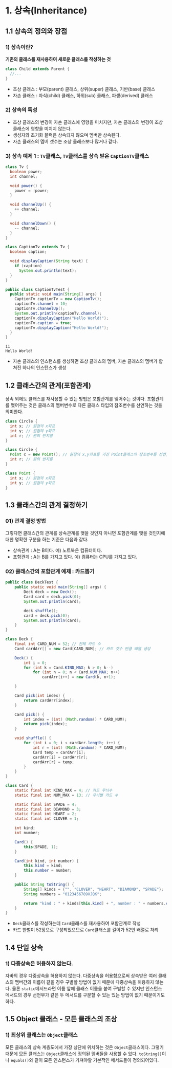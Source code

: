 # 1. 상속(Inheritance)

## 1.1 상속의 정의와 장점

### 1) 상속이란?
**기존의 클래스를 재사용하여 새로운 클래스를 작성하는 것**
```java
class Child extends Parent {
  //...
}
```
- 조상 클래스 : 부모(parent) 클래스, 상위(super) 클래스, 기반(base) 클래스
- 자손 클래스 : 자식(child) 클래스, 하위(sub) 클래스, 파생(derived) 클래스

### 2) 상속의 특성
- 조상 클래스의 변경이 자손 클래스에 영향을 미치지만, 자손 클래스의 변경이 조상 클래스에 영향을 미치지 않는다.
- 생성자와 초기화 블럭은 상속되지 않으며 멤버만 상속된다.
- 자손 클래스의 멤버 갯수는 조상 클래스보다 많거나 같다.

### 3) 상속 예제 1 : `Tv`클래스, `Tv`클래스를 상속 받은 `CaptionTv`클래스
```java
class Tv {
  boolean power;
  int channel;

  void power() {
    power = !power;
  }

  void channelUp() {
    ++ channel;
  }

  void channelDown() {
    -- channel;
  }
}
```
```java
class CaptionTv extends Tv {
  boolean caption;

  void displayCaption(String text) {
    if (caption)
      System.out.println(text);
  }
}
```
```java
public class CaptionTvTest {
  public static void main(String[] args) {
    CaptionTv captionTv = new CaptionTv();
    captionTv.channel = 10;
    captionTv.channelUp();
    System.out.println(captionTv.channel);
    captionTv.displayCaption("Hello World!");
    captionTv.caption = true;
    captionTv.displayCaption("Hello World!");
  }
}
```
```
11
Hello World!
```
- 자손 클래스의 인스턴스를 생성하면 조상 클래스의 멤버, 자손 클래스의 멤버가 합쳐진 하나의 인스턴스가 생성

## 1.2 클래스간의 관계(포함관계)

상속 외에도 클래스를 재사용할 수 있는 방법은 포함관계를 맺어주는 것이다. 포함관계를 맺어주는 것은 클래스의 멤버변수로 다른 클래스 타입의 참조변수를 선언하는 것을 의미한다.
```java
class Circle {
  int x; // 원점의 x좌표
  int y; // 원점의 y좌표
  int r; // 원의 반지름
}
```
```java
class Circle {
  Point c = new Point(); // 원점의 x,y좌표를 가진 Point클래스의 참조변수를 선언, 인스턴스를 생성
  int r; // 원의 반지름
}
```
```java
class Point {
  int x; // 원점의 x좌표
  int y; // 원점의 y좌표
}
```


## 1.3 클래스간의 관계 결정하기

### 01) 관계 결정 방법

그렇다면 클래스간의 관계를 상속관계를 맺을 것인지 아니면 포함관계를 맺을 것인지에 대한 명확한 구분을 하는 기준은 다음과 같다.
- 상속관계 : A는 B이다. 예) 노트북은 컴퓨터이다.
- 포함관계 : A는 B를 가지고 있다. 예) 컴퓨터는 CPU를 가지고 있다.

### 02) 클래스간의 포함관계 예제 : 카드뽑기
```java
public class DeckTest {
    public static void main(String[] args) {
        Deck deck = new Deck();
        Card card = deck.pick(0);
        System.out.println(card);

        deck.shuffle();
        card = deck.pick(0);
        System.out.println(card);
    }
}

class Deck {
    final int CARD_NUM = 52; // 전체 카드 수
    Card cardArr[] = new Card[CARD_NUM]; // 카드 갯수 만큼 배열 생성

    Deck() {
        int i = 0;
        for (int k = Card.KIND_MAX; k > 0; k--)
            for (int n = 0; n < Card.NUM_MAX; n++)
                cardArr[i++] = new Card(k, n+1);

    }

    Card pick(int index) {
        return cardArr[index];
    }

    Card pick() {
        int index = (int) (Math.random() * CARD_NUM);
        return pick(index);
    }

    void shuffle() {
        for (int i = 0; i < cardArr.length; i++) {
            int r = (int) (Math.random() * CARD_NUM);
            Card temp = cardArr[i];
            cardArr[i] = cardArr[r];
            cardArr[r] = temp;
        }
    }
}

class Card {
    static final int KIND_MAX = 4; // 카드 무늬수
    static final int NUM_MAX = 13; // 무늬별 카드 수

    static final int SPADE = 4;
    static final int DIAMOND = 3;
    static final int HEART = 2;
    static final int CLOVER = 1;

    int kind;
    int number;

    Card() {
        this(SPADE, 1);
    }

    Card(int kind, int number) {
        this.kind = kind;
        this.number = number;
    }

    public String toString() {
        String[] kinds = {"", "CLOVER", "HEART", "DIAMOND", "SPADE"};
        String numbers = "0123456789XJQK";

        return "kind : " + kinds[this.kind] + ", number : " + numbers.charAt(this.number);
    }
}
```
- `Deck`클래스를 작성하는데 `Card`클래스를 재사용하여 포함관계로 작성
- 카드 한벌이 52장으로 구성되있으므로 `Card`클래스를 길이가 52인 배열로 처리

## 1.4 단일 상속

### 1) 다중상속은 허용하지 않는다.
자바의 경우 다중상속을 허용하지 않는다. 다중상속을 허용함으로써 상속받은 여러 클래스의 멤버간의 이름이 같을 경우 구별할 방법이 없기 때문에 다중상속을 허용하지 않는다.
물론 `static`메서드라면 이름 앞에 클래스 이름을 붙여 구별할 수 있지만 인스턴스 메서드의 경우 선언부가 같은 두 메서드를 구분할 수 있는 있는 방법이 없기 때문이기도 하다.

## 1.5 Object 클래스 - 모든 클래스의 조상

### 1) 최상위 클래스는 `Object`클래스
모든 클래스의 상속 계층도에서 가장 상단에 위치하는 것은 `Object`클래스이다. 그렇기 때문에 모든 클래스는 `Object`클래스에 정의된 멤버들을 사용할 수 있다. `toString()`이나 `equals()`와 같이 모든 인스턴스가 가져야할 기본적인 메서드들이 정의되어있다.
